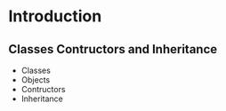 # Introduction 

##  Classes Contructors and Inheritance
* Classes
* Objects
* Contructors
* Inheritance

